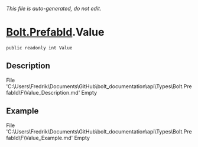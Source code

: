 *This file is auto-generated, do not edit.*

# [Bolt.PrefabId](Types/Bolt.PrefabId.md).Value
`public readonly int Value`
## Description
File 'C:\Users\Fredrik\Documents\GitHub\bolt_documentation\api\Types\Bolt.PrefabId\F\Value_Description.md' Empty
## Example
File 'C:\Users\Fredrik\Documents\GitHub\bolt_documentation\api\Types\Bolt.PrefabId\F\Value_Example.md' Empty
